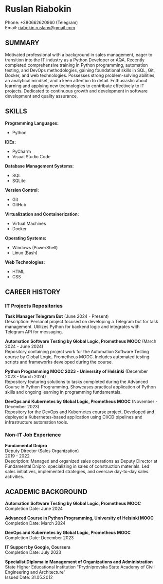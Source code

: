 # Ruslan Riabokin
Phone: +380662620960 (Telegram)  
Email: riabokin.ruslanv@gmail.com

## SUMMARY
Motivated professional with a background in sales management, eager to transition into the IT industry as a Python Developer or AQA. Recently completed comprehensive training in Python programming, automation testing, and DevOps methodologies, gaining foundational skills in SQL, Git, Docker, and web technologies. Possesses strong problem-solving abilities, an analytical mindset, and a keen attention to detail. Enthusiastic about learning and applying new technologies to contribute effectively to IT projects. Dedicated to continuous growth and development in software development and quality assurance.

## SKILLS
**Programming Languages:**  
- Python  

**IDEs:**  
- PyCharm  
- Visual Studio Code  

**Database Management Systems:**  
- SQL  
- SQLite  

**Version Control:**  
- Git  
- GitHub  

**Virtualization and Containerization:**  
- Virtual Machines  
- Docker  

**Operating Systems:**  
- Windows (PowerShell)  
- Linux (Bash)  

**Web Technologies:**  
- HTML  
- CSS  

## CAREER HISTORY
### IT Projects Repositories
**Task Manager Telegram Bot** (June 2024 - Present)  
Description: Personal project focused on developing a Telegram bot for task management. Utilizes Python for backend logic and integrates with Telegram API for messaging.

**Automation Software Testing by Global Logic, Prometheus MOOC** (March 2024 - June 2024)  
Repository containing project work for the Automation Software Testing course by Global Logic, Prometheus MOOC. Includes automated testing scripts and frameworks developed during the course.

**Python Programming MOOC 2023 - University of Helsinki** (December 2023 - March 2024)  
Repository featuring solutions to tasks completed during the Advanced Course in Python Programming. Showcases practical application of Python skills and ongoing learning in programming fundamentals.

**DevOps and Kubernetes by Global Logic, Prometheus MOOC** (November - December 2023)  
Repository for the DevOps and Kubernetes course project. Developed and deployed a Kubernetes-based application using CI/CD pipelines and infrastructure automation tools.

### Non-IT Job Experience
**Fundamental Dnipro**  
Deputy Director (Sales Organization)  
2019 - 2022  
Description: Managed and organized sales operations as Deputy Director at Fundamental Dnipro, specializing in sales of construction materials. Led sales initiatives, implemented strategies, and oversaw day-to-day sales activities.

## ACADEMIC BACKGROUND
**Automation Software Testing by Global Logic, Prometheus MOOC**  
Completion Date: June 2024

**Advanced Course in Python Programming, University of Helsinki MOOC**  
Completion Date: March 2024

**DevOps and Kubernetes by Global Logic, Prometheus MOOC**  
Completion Date: December 2023

**IT Support by Google, Coursera**  
Completion Date: July 2023

**Specialist Diploma in Management of Organizations and Administration**  
State Higher Educational Institution "Prydniprovska State Academy of Civil Engineering and Architecture"  
Issued Date: 31.05.2012
